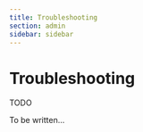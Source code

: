 ```yaml
---
title: Troubleshooting
section: admin
sidebar: sidebar
---
```

# Troubleshooting

TODO

To be written...
